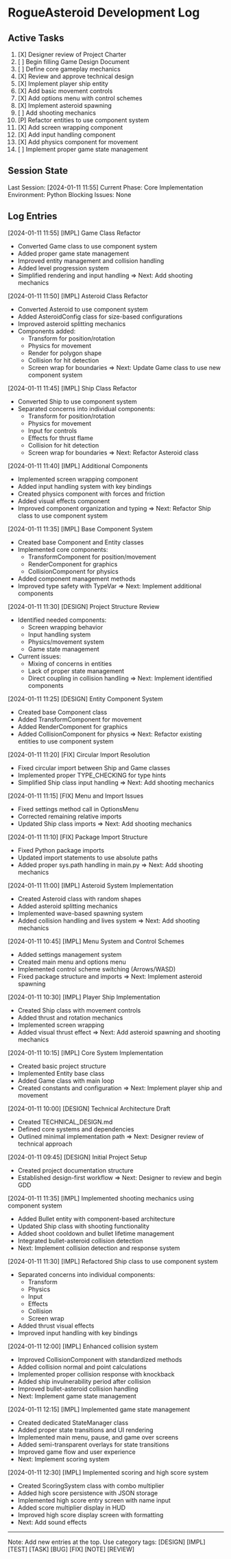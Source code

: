 # RogueAsteroid Development Log

## Active Tasks
1. [X] Designer review of Project Charter
2. [ ] Begin filling Game Design Document
3. [ ] Define core gameplay mechanics
4. [X] Review and approve technical design
5. [X] Implement player ship entity
6. [X] Add basic movement controls
7. [X] Add options menu with control schemes
8. [X] Implement asteroid spawning
9. [ ] Add shooting mechanics
10. [P] Refactor entities to use component system
11. [X] Add screen wrapping component
12. [X] Add input handling component
13. [X] Add physics component for movement
14. [ ] Implement proper game state management

## Session State
Last Session: [2024-01-11 11:55]
Current Phase: Core Implementation
Environment: Python
Blocking Issues: None

## Log Entries

[2024-01-11 11:55] [IMPL] Game Class Refactor
- Converted Game class to use component system
- Added proper game state management
- Improved entity management and collision handling
- Added level progression system
- Simplified rendering and input handling
=> Next: Add shooting mechanics

[2024-01-11 11:50] [IMPL] Asteroid Class Refactor
- Converted Asteroid to use component system
- Added AsteroidConfig class for size-based configurations
- Improved asteroid splitting mechanics
- Components added:
  * Transform for position/rotation
  * Physics for movement
  * Render for polygon shape
  * Collision for hit detection
  * Screen wrap for boundaries
=> Next: Update Game class to use new component system

[2024-01-11 11:45] [IMPL] Ship Class Refactor
- Converted Ship to use component system
- Separated concerns into individual components:
  * Transform for position/rotation
  * Physics for movement
  * Input for controls
  * Effects for thrust flame
  * Collision for hit detection
  * Screen wrap for boundaries
=> Next: Refactor Asteroid class

[2024-01-11 11:40] [IMPL] Additional Components
- Implemented screen wrapping component
- Added input handling system with key bindings
- Created physics component with forces and friction
- Added visual effects component
- Improved component organization and typing
=> Next: Refactor Ship class to use component system

[2024-01-11 11:35] [IMPL] Base Component System
- Created base Component and Entity classes
- Implemented core components:
  * TransformComponent for position/movement
  * RenderComponent for graphics
  * CollisionComponent for physics
- Added component management methods
- Improved type safety with TypeVar
=> Next: Implement additional components

[2024-01-11 11:30] [DESIGN] Project Structure Review
- Identified needed components:
  * Screen wrapping behavior
  * Input handling system
  * Physics/movement system
  * Game state management
- Current issues:
  * Mixing of concerns in entities
  * Lack of proper state management
  * Direct coupling in collision handling
=> Next: Implement identified components

[2024-01-11 11:25] [DESIGN] Entity Component System
- Created base Component class
- Added TransformComponent for movement
- Added RenderComponent for graphics
- Added CollisionComponent for physics
=> Next: Refactor existing entities to use component system

[2024-01-11 11:20] [FIX] Circular Import Resolution
- Fixed circular import between Ship and Game classes
- Implemented proper TYPE_CHECKING for type hints
- Simplified Ship class input handling
=> Next: Add shooting mechanics

[2024-01-11 11:15] [FIX] Menu and Import Issues
- Fixed settings method call in OptionsMenu
- Corrected remaining relative imports
- Updated Ship class imports
=> Next: Add shooting mechanics

[2024-01-11 11:10] [FIX] Package Import Structure
- Fixed Python package imports
- Updated import statements to use absolute paths
- Added proper sys.path handling in main.py
=> Next: Add shooting mechanics

[2024-01-11 11:00] [IMPL] Asteroid System Implementation
- Created Asteroid class with random shapes
- Added asteroid splitting mechanics
- Implemented wave-based spawning system
- Added collision handling and lives system
=> Next: Add shooting mechanics

[2024-01-11 10:45] [IMPL] Menu System and Control Schemes
- Added settings management system
- Created main menu and options menu
- Implemented control scheme switching (Arrows/WASD)
- Fixed package structure and imports
=> Next: Implement asteroid spawning

[2024-01-11 10:30] [IMPL] Player Ship Implementation
- Created Ship class with movement controls
- Added thrust and rotation mechanics
- Implemented screen wrapping
- Added visual thrust effect
=> Next: Add asteroid spawning and shooting mechanics

[2024-01-11 10:15] [IMPL] Core System Implementation
- Created basic project structure
- Implemented Entity base class
- Added Game class with main loop
- Created constants and configuration
=> Next: Implement player ship and movement

[2024-01-11 10:00] [DESIGN] Technical Architecture Draft
- Created TECHNICAL_DESIGN.md
- Defined core systems and dependencies
- Outlined minimal implementation path
=> Next: Designer review of technical approach

[2024-01-11 09:45] [DESIGN] Initial Project Setup
- Created project documentation structure
- Established design-first workflow
=> Next: Designer to review and begin GDD

[2024-01-11 11:35] [IMPL] Implemented shooting mechanics using component system
- Added Bullet entity with component-based architecture
- Updated Ship class with shooting functionality
- Added shoot cooldown and bullet lifetime management
- Integrated bullet-asteroid collision detection
- Next: Implement collision detection and response system

[2024-01-11 11:30] [IMPL] Refactored Ship class to use component system
- Separated concerns into individual components:
  - Transform
  - Physics
  - Input
  - Effects
  - Collision
  - Screen wrap
- Added thrust visual effects
- Improved input handling with key bindings

[2024-01-11 12:00] [IMPL] Enhanced collision system
- Improved CollisionComponent with standardized methods
- Added collision normal and point calculations
- Implemented proper collision response with knockback
- Added ship invulnerability period after collision
- Improved bullet-asteroid collision handling
- Next: Implement game state management

[2024-01-11 12:15] [IMPL] Implemented game state management
- Created dedicated StateManager class
- Added proper state transitions and UI rendering
- Implemented main menu, pause, and game over screens
- Added semi-transparent overlays for state transitions
- Improved game flow and user experience
- Next: Implement scoring system

[2024-01-11 12:30] [IMPL] Implemented scoring and high score system
- Created ScoringSystem class with combo multiplier
- Added high score persistence with JSON storage
- Implemented high score entry screen with name input
- Added score multiplier display in HUD
- Improved high score display screen with formatting
- Next: Add sound effects

---
Note: Add new entries at the top. Use category tags: [DESIGN] [IMPL] [TEST] [TASK] [BUG] [FIX] [NOTE] [REVIEW] 